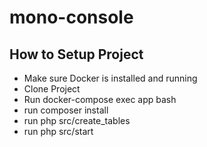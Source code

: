 # mono-console
## How to Setup Project


- Make sure Docker is installed and running
- Clone Project
- Run docker-compose exec app bash
- run composer install
- run php src/create_tables
- run php src/start
